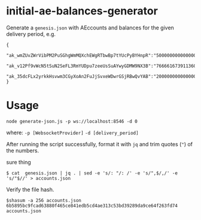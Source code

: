 # initial-ae-balances-generator
Generate a `genesis.json` with AEccounts and balances for the given delivery period,
e.g.
```
{
    "ak_wmZUvZWrVibPM2PuSGhgWmMQXchEWgRTbwBp7tYUcPyBYHnpR":"5000000000000006",
    "ak_v12Pf9vWcN5tSuN2SeFL3RmYUDpu7zeeUsSuAYwyGDMW9NX3B":"7666616739113605573880",
    "ak_35dcFLx2yrkkHsvwm3CGyXoAn2FuJjSvxeWDwrGSjRBwQvYAB":"2000000000000000000"
}
```

# Usage
`node generate-json.js -p ws://localhost:8546 -d 0`

where: `-p [WebsocketProvider]`
       `-d [delivery_period]`

After running the script successfully, format it with `jq` and trim quotes (`"`) of the numbers.

sure thing
```
$ cat  genesis.json | jq . | sed -e 's/: "/: /' -e 's/",$/,/' -e 's/"$//' > accounts.json
```

Verify the file hash.

```
$shasum -a 256 accounts.json
6b5895bc9fcad63880f465ce841edb5cd4ae313c53bd39289da9ce64f263fd74 accounts.json
